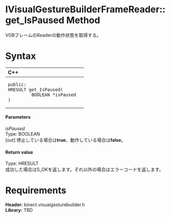 IVisualGestureBuilderFrameReader::get\_IsPaused Method  
======================================================  

VGBフレームのReaderの動作状態を取得する。 <span id="syntaxSection"></span>

Syntax  
======  

<table>
<colgroup>
<col width="100%" />
</colgroup>
<thead>
<tr class="header">
<th align="left">C++</th>
</tr>
</thead>
<tbody>
<tr class="odd">
<td align="left"><pre><code>public:  
HRESULT get_IsPaused(  
         BOOLEAN *isPaused  
)</code></pre></td>
</tr>
</tbody>
</table>

<span id="ID4EG"></span>
#### Parameters  

*isPaused*    
Type: BOOLEAN  
[out] 停止している場合は**true**、動作している場合は**false**。  

<span id="ID4EP"></span>
#### Return value  

Type: HRESULT  
成功した場合はS\_OKを返します。それ以外の場合はエラーコードを返します。  

<span id="requirements"></span>

Requirements  
============  

**Header:** kinect.visualgesturebuilder.h  
**Library:** TBD  



<!--Please do not edit the data in the comment block below.-->
<!--
TOCTitle : get_IsPaused Method
RLTitle : IVisualGestureBuilderFrameReader::get_IsPaused Method
KeywordK : get_IsPaused method
KeywordK : IVisualGestureBuilderFrameReader::get_IsPaused method
KeywordF : IVisualGestureBuilderFrameReader::get_IsPaused
KeywordF : get_IsPaused
KeywordF : Microsoft.Kinect.visualgesturebuilder.IVisualGestureBuilderFrameReader.get_IsPaused(BOOLEAN@)
KeywordA : M:Microsoft.Kinect.visualgesturebuilder.IVisualGestureBuilderFrameReader.get_IsPaused(BOOLEAN@)
AssetID : M:Microsoft.Kinect.visualgesturebuilder.IVisualGestureBuilderFrameReader.get_IsPaused(BOOLEAN@)
Locale : en-us
CommunityContent : 1
APIType : Managed
APILocation : 
APIName : Microsoft.Kinect.visualgesturebuilder.IVisualGestureBuilderFrameReader::get_IsPaused
TargetOS : Windows
TopicType : kbSyntax
DevLang : C++
DocSet : K4Wv2
ProjType : K4Wv2Proj
Technology : Kinect for Windows
Product : Kinect for Windows SDK v2
productversion : 20
-->
